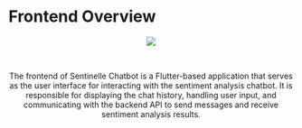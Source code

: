   # Frontend Overview
<p align="center">
  <img src="https://github.com/rovalen-joy/Final-Project-Sentiment-Analysis-Chatbot/assets/99592635/bfe29418-b34b-4a6c-9835-f86212ed8826"/>
</p>
<br> 
<p align="center">
The frontend of Sentinelle Chatbot is a Flutter-based application that serves as the user interface for interacting with the sentiment analysis chatbot. It is responsible for displaying the chat history, handling user input, and communicating with the backend API to send messages and receive sentiment analysis results.
</p>

